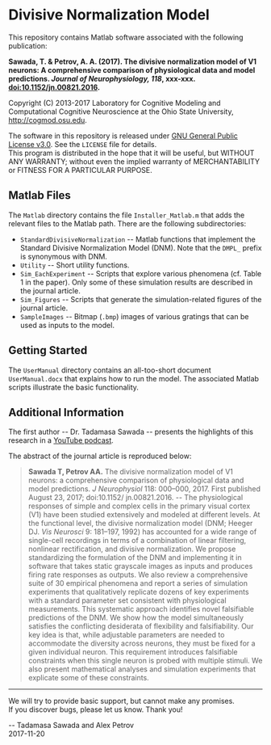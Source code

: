 # Divisive Normalization Model

This repository contains Matlab software associated with the following publication:

**Sawada, T. & Petrov, A. A. (2017). The divisive normalization model of V1 neurons: A comprehensive comparison of physiological data and model predictions. _Journal of Neurophysiology, 118_, xxx-xxx. [doi:10.1152/jn.00821.2016](https://doi.org/10.1152/jn.00821.2016).**

Copyright (C) 2013-2017 Laboratory for Cognitive Modeling and Computational Cognitive Neuroscience at the Ohio State University, <http://cogmod.osu.edu>.


The software in this repository is released under [GNU General Public License v3.0](https://www.gnu.org/licenses/gpl-3.0.en.html). See the `LICENSE` file for details.  
This program is distributed in the hope that it will be useful, but WITHOUT ANY WARRANTY; without even the implied warranty of MERCHANTABILITY or FITNESS FOR A PARTICULAR PURPOSE.


## Matlab Files

The `Matlab` directory contains the file `Installer_Matlab.m` that adds the relevant files to the Matlab path.  There are the following subdirectories:

* `StandardDivisiveNormalization` -- Matlab functions that implement the Standard Divisive Normalization Model (DNM).  Note that the `DMPL_` prefix is synonymous with DNM.
* `Utility` -- Short utility functions.
* `Sim_EachExperiment` -- Scripts that explore various phenomena (cf. Table 1 in the paper). Only some of these simulation results are described in the journal article.
* `Sim_Figures` -- Scripts that generate the simulation-related figures of the journal article.
* `SampleImages` -- Bitmap (`.bmp`) images of various gratings that can be used as inputs to the model.


## Getting Started

The `UserManual` directory contains an all-too-short document `UserManual.docx` that explains how to run the model.  The associated Matlab scripts illustrate the basic functionality.


## Additional Information

The first author -- Dr. Tadamasa Sawada -- presents the highlights of this research in a [YouTube podcast](https://www.youtube.com/watch?v=n5276Nlp16Q).

The abstract of the journal article is reproduced below:

> **Sawada T, Petrov AA.** The divisive normalization model of V1 neurons: a comprehensive comparison of physiological data and model predictions. _J Neurophysiol_ 118: 000–000, 2017. First published August 23, 2017; doi:10.1152/ jn.00821.2016. -- 
> The physiological responses of simple and complex cells in the primary visual cortex (V1) have been studied extensively and modeled at different levels. At the functional level, the divisive normalization model (DNM; Heeger DJ. _Vis Neurosci_ 9: 181–197, 1992) has accounted for a wide range of single-cell recordings in terms of a combination of linear filtering, nonlinear rectification, and divisive normalization. We propose standardizing the formulation of the DNM and implementing it in software that takes static grayscale images as inputs and produces firing rate responses as outputs. We also review a comprehensive suite of 30 empirical phenomena and report a series of simulation experiments that qualitatively replicate dozens of key experiments with a standard parameter set consistent with physiological measurements. This systematic approach identifies novel falsifiable predictions of the DNM. We show how the model simultaneously satisfies the conflicting desiderata of flexibility and falsifiability. Our key idea is that, while adjustable parameters are needed to accommodate the diversity across neurons, they must be fixed for a given individual neuron. This requirement introduces falsifiable constraints when this single neuron is probed with multiple stimuli. We also present mathematical analyses and simulation experiments that explicate some of these constraints.

---
We will try to provide basic support, but cannot make any promises.  
If you discover bugs, please let us know. Thank you!

-- Tadamasa Sawada and Alex Petrov  
2017-11-20
